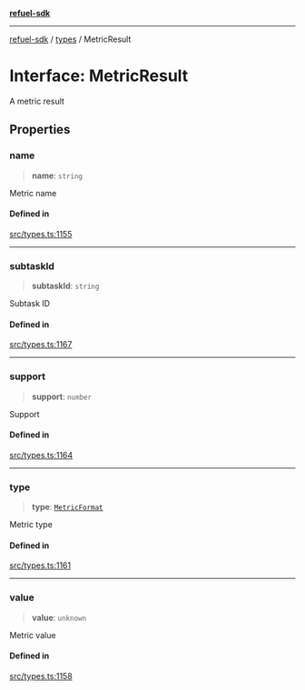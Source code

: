 [**refuel-sdk**](../../README.md)

***

[refuel-sdk](../../modules.md) / [types](../README.md) / MetricResult

# Interface: MetricResult

A metric result

## Properties

### name

> **name**: `string`

Metric name

#### Defined in

[src/types.ts:1155](https://github.com/refuel-ai/refuel-sdk/blob/992e715e614e75caa11e039ae8b03c5366ed7bea/src/types.ts#L1155)

***

### subtaskId

> **subtaskId**: `string`

Subtask ID

#### Defined in

[src/types.ts:1167](https://github.com/refuel-ai/refuel-sdk/blob/992e715e614e75caa11e039ae8b03c5366ed7bea/src/types.ts#L1167)

***

### support

> **support**: `number`

Support

#### Defined in

[src/types.ts:1164](https://github.com/refuel-ai/refuel-sdk/blob/992e715e614e75caa11e039ae8b03c5366ed7bea/src/types.ts#L1164)

***

### type

> **type**: [`MetricFormat`](../enumerations/MetricFormat.md)

Metric type

#### Defined in

[src/types.ts:1161](https://github.com/refuel-ai/refuel-sdk/blob/992e715e614e75caa11e039ae8b03c5366ed7bea/src/types.ts#L1161)

***

### value

> **value**: `unknown`

Metric value

#### Defined in

[src/types.ts:1158](https://github.com/refuel-ai/refuel-sdk/blob/992e715e614e75caa11e039ae8b03c5366ed7bea/src/types.ts#L1158)
